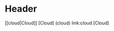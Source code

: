 <!-- TITLE: Home -->
<!-- SUBTITLE: A quick summary of Home -->

# Header

[[cloud|Cloud]]
[Cloud] (cloud)
link:cloud [Cloud]